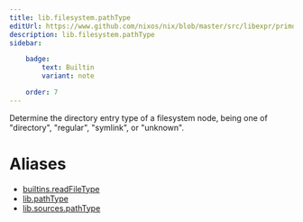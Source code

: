```yaml
---
title: lib.filesystem.pathType
editUrl: https://www.github.com/nixos/nix/blob/master/src/libexpr/primops.cc
description: lib.filesystem.pathType
sidebar:

    badge:
        text: Builtin
        variant: note

    order: 7
---
```


Determine the directory entry type of a filesystem node, being
one of "directory", "regular", "symlink", or "unknown".


# Aliases

- [builtins.readFileType](/reference/builtinsreadFileType)
- [lib.pathType](/reference/libpathType)
- [lib.sources.pathType](/reference/libsources.pathType)


